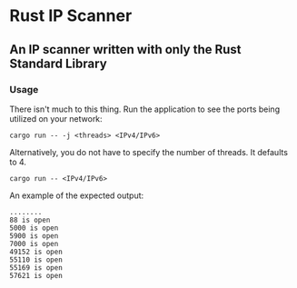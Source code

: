 # Rust IP Scanner

## An IP scanner written with only the Rust Standard Library

### Usage

There isn't much to this thing. Run the application to see the ports being utilized on your network:

```text
cargo run -- -j <threads> <IPv4/IPv6>
```

Alternatively, you do not have to specify the number of threads. It defaults to 4.

```text
cargo run -- <IPv4/IPv6>
```

An example of the expected output:

```text
........
88 is open
5000 is open
5900 is open
7000 is open
49152 is open
55110 is open
55169 is open
57621 is open
```
